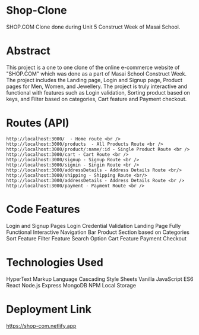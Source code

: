 # Shop-Clone
SHOP.COM Clone done during Unit 5 Construct Week of Masai School.

# Abstract
This project is a one to one clone of the online e-commerce website of "SHOP.COM" which was done as a part of Masai School Construct Week. The project includes the Landing page, Login and Signup page, Product pages for Men, Women, and Jewellery. The project is truly interactive and functional with features such as Login validation, Sorting product based on keys, and Filter based on categories, Cart feature and Payment checkout.

# Routes (API)
```
http://localhost:3000/  - Home route <br />
http://localhost:3000/products  - All Products Route <br />
http://localhost:3000/product/:name/:id - Single Product Route <br />
http://localhost:3000/cart - Cart Route <br />
http://localhost:3000/signup - Signup Route <br />
http://localhost:3000/signin - Singin Route <br />
http://localhost:3000/addressDetails - Address Details Route <br/> 
http://localhost:3000/shipping - Shipping Route <br/>
http://localhost:3000/addressDetails - Address Details Route <br /> 
http://localhost:3000/payment - Payment Route <br />
```

# Code Features
Login and Signup Pages
Login Credential Validation
Landing Page 
Fully Functional Interactive Navigation Bar
Product Section based on Categories
Sort Feature
Filter Feature
Search Option
Cart Feature
Payment Checkout

# Technologies Used
HyperText Markup Language
Cascading Style Sheets
Vanilla JavaScript ES6
React
Node.js
Express
MongoDB
NPM
Local Storage

# Deployment Link
https://shop-com.netlify.app






